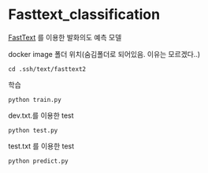 # Fasttext_classification

[FastText](https://fasttext.cc/docs/en/supervised-tutorial.html) 를 이용한 발화의도 예측 모델


docker image 
폴더 위치(숨김폴더로 되어있음. 이유는 모르겠다..)
```
cd .ssh/text/fasttext2
```

학습
```
python train.py
```

dev.txt.를 이용한 test
```
python test.py
```

test.txt 를 이용한 test
```
python predict.py
```
